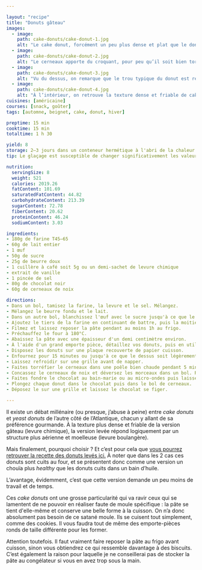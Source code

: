 ```yaml
---

layout: "recipe"
title: "Donuts gâteau"
images:
  - image:
    path: cake-donuts/cake-donut-1.jpg
    alt: "Le cake donut, forcément un peu plus dense et plat que le donut levé, s’associe particulièrement bien au glaçage chocolat avec des éclats de cerneaux."
  - image:
    path: cake-donuts/cake-donut-2.jpg
    alt: "Le cerneaux apporte du croquant, pour peu qu’il soit bien torréifié et intégré au chocolat."
  - image:
    path: cake-donuts/cake-donut-3.jpg
    alt: "Vu du dessus, on remarque que le trou typique du donut est resté bien net. La pâte se tient toute seule à la cuisson, sans besoin de moule."
  - image:
    path: cake-donuts/cake-donut-4.jpg
    alt: "À l’intérieur, on retrouve la texture dense et friable de cake. Certains adorent, d’autres détestent, les vrais savent."
cuisines: [américaine]
courses: [snack, goûter]
tags: [automne, beignet, cake, donut, hiver]

preptime: 15 min
cooktime: 15 min
totaltime: 1 h 30

yield: 8
storage: 2–3 jours dans un conteneur hermétique à l'abri de la chaleur et de la lumière. 2–3 mois au congélateur
tip: Le glaçage est susceptible de changer significativement les valeurs nutritionnelles. Ici, le chocolat et le cerneaux augmentent pas mal le chiffre des matières grasses. Vous pouvez donc largement économiser à ce niveau en réalisant un autre glaçage moins riche et décadent.

nutrition:
  servingSize: 8
  weight: 521
  calories: 2019.26
  fatContent: 101.69
  saturatedFatContent: 44.82
  carbohydrateContent: 213.39
  sugarContent: 72.78
  fiberContent: 20.62
  proteinContent: 46.24
  sodiumContent: 3.03

ingredients:
- 180g de farine T45–65
- 60g de lait entier
- 1 œuf
- 50g de sucre
- 25g de beurre doux
- 1 cuillère à café soit 5g ou un demi-sachet de levure chimique
- extrait de vanille
- 1 pincée de sel
- 80g de chocolat noir
- 60g de cerneaux de noix

directions:
- Dans un bol, tamisez la farine, la levure et le sel. Mélangez. 
- Mélangez le beurre fondu et le lait.
- Dans un autre bol, blanchissez l'œuf avec le sucre jusqu'à ce que le mélange ait doublé de volume. 
- Ajoutez le tiers de la farine en continuant de battre, puis la moitié du mélange lait-beurre, et alternez jusqu'à épuisement des ingrédients.
- Filmez et laissez reposer la pâte pendant au moins 1h au frigo. 
- Préchauffez le four à 180°C.
- Abaissez la pâte avec une épaisseur d'un demi centimètre environ. 
- À l'aide d'un grand emporte pièce, détaillez vos donuts, puis en utilisant un plus petit emporte-pièce, réalisez le trou du donut au centre de vos beignets. 
- Disposez les donuts sur une plaque recouverte de papier cuisson.
- Enfournez pour 15 minutes ou jusqu'à ce que le dessus soit légèrement doré. 
- Laissez refroidir sur une grille avant de napper.
- Faites torréfier le cerneaux dans une poêle bien chaude pendant 5 minutes en remuant de temps en temps. 
- Concassez le cerneaux de noix et déversez les morceaux dans un bol. Réservez.
- Faites fondre le chocolat au bain-marie ou au micro-ondes puis laissez le refroidir un peu. 
- Plongez chaque donut dans le chocolat puis dans le bol de cerneaux.
- Déposez le sur une grille et laissez le chocolat se figer.

---
```


Il existe un débat millénaire (ou presque, j’abuse à peine) entre <i lang="en">cake donuts</i> et <i lang="en">yeast donuts</i> de l’autre côté de l’Atlantique, chacun y allant de sa préférence gourmande. À la texture plus dense et friable de la version gâteau (levure chimique), la version levée répond logiquement par un structure plus aérienne et moelleuse (levure boulangère). 

Mais finalement, pourquoi choisir&nbsp;? Et c’est pour cela que [vous pourrez retrouver la recette des donuts levés ici.](yeast-donuts.html) À noter que dans les 2 cas ces donuts sont cuits au four, et se présentent donc comme une version un chouïa plus <i lang="en">healthy</i> que les donuts cuits dans un bain d’huile.

L’avantage, évidemment, c’est que cette version demande un peu moins de travail et de temps.

Ces <i lang="en">cake donuts</i> ont une grosse particularité qui va ravir ceux qui se lamentent de ne pouvoir en réaliser faute de moule spécifique&nbsp;: la pâte se tient d'elle-même et conserve une belle forme à la cuisson. On n’a donc absolument pas besoin de ce satané moule. Ils se cuisent tout simplement, comme des cookies. Il vous faudra tout de même des emporte-pièces ronds de taille différente pour les former.

Attention toutefois. Il faut vraiment faire reposer la pâte au frigo avant cuisson, sinon vous obtiendrez ce qui ressemble davantage à des biscuits. C’est également la raison pour laquelle je ne conseillerai pas de stocker la pâte au congélateur si vous en avez trop sous la main.